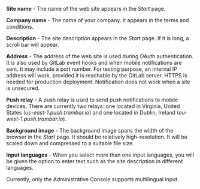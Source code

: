**Site name** - The name of the web site appears in the *Start* page.

**Company name** - The name of your company. It appears in the terms and conditions.

**Description** - The site description appears in the *Start* page. If it is
long, a scroll bar will appear.

**Address** - The address of the web site is used during OAuth authentication.
It is also used by GitLab event hooks and when mobile notifications are sent.
It may include a port number. For testing purpose, an internal IP address will
work, provided it is reachable by the GitLab server. HTTPS is needed for
production deployment: Notification does not work when a site is unsecured.

**Push relay** - A push relay is used to send push notifications to mobile
devices. There are currently two relays: one located in Virginia, United States
(_us-east-1.push.trambar.io_) and one located in Dublin, Ireland
(_eu-west-1.push.trambar.io_).

**Background image** - The background image spans the width of the browser in
the *Start* page. It should be relatively high-resolution. It will be scaled
down and compressed to a suitable file size.

**Input languages** - When you select more than one input languages, you will
be given the option to enter text such as the site description in different
languages.

Currently, only the Administrative Console supports multilingual input.
